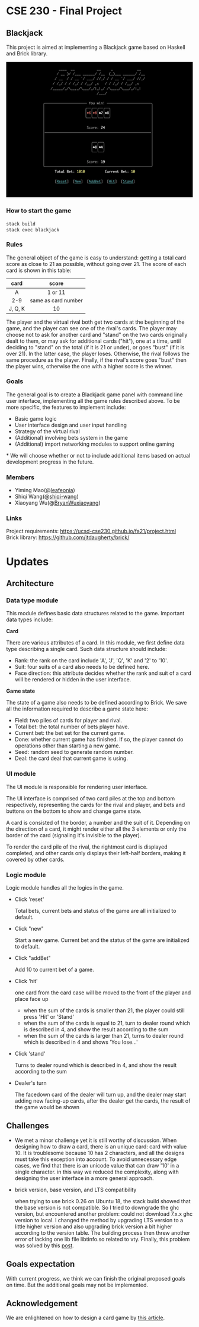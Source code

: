 # CSE 230 - Final Project

## Blackjack

This project is aimed at implementing a Blackjack game based on Haskell and Brick library.

![](pic/demo.png)

### How to start the game

```
stack build
stack exec blackjack
```

### Rules

The general object of the game is easy to understand: getting a total card score as close to 21 as possible, without going over 21. The score of each card is shown in this table:

|  card   |        score        |
| :-----: | :-----------------: |
|    A    |       1 or 11       |
|   2-9   | same as card number |
| J, Q, K |         10          |

The player and the virtual rival both get two cards at the beginning of the game, and the player can see one of the rival's cards. The player may choose not to ask for another card and "stand" on the two cards originally dealt to them, or may ask for additional cards ("hit"), one at a time, until deciding to "stand" on the total (if it is 21 or under), or goes "bust" (if it is over 21). In the latter case, the player loses. Otherwise, the rival follows the same procedure as the player. Finally, if the rival's score goes "bust" then the player wins, otherwise the one with a higher score is the winner.

### Goals

The general goal is to create a Blackjack game panel with command line user interface, implementing all the game rules described above. To be more specific, the features to implement include:

+ Basic game logic
+ User interface design and user input handling
+ Strategy of the virtual rival
+ (Additional) involving bets system in the game
+ (Additional) import networking modules to support online gaming

\* We will choose whether or not to include additional items based on actual development progress in the future.

### Members

* Yiming Mao(@[leafeonia](https://github.com/leafeonia))
* Shiqi Wang(@[shiqi-wang](https://github.com/shiqi-wang))
* Xiaoyang Wu(@[BryanWuxiaoyang](https://github.com/BryanWuxiaoyang))

### Links

Project requirements: https://ucsd-cse230.github.io/fa21/project.html<br>
Brick library: https://github.com/jtdaugherty/brick/

# Updates

## Architecture

### Data type module

This module defines basic data structures related to the game. Important data types include:

**Card** 

There are various attributes of a card. In this module, we first define data type describing a single card. Such data structure should include:

+ Rank: the rank on the card include 'A', 'J', 'Q', 'K' and '2' to '10'.
+ Suit: four suits of a card also needs to be defined here.
+ Face direction: this attribute decides whether the rank and suit of a card will be rendered or hidden in the user interface.

**Game state**

The state of a game also needs to be defined according to Brick. We save all the information required to describe a game state here:

+ Field: two piles of cards for player and rival.
+ Total bet: the total number of bets player have.
+ Current bet: the bet set for the current game.
+ Done: whether current game has finished. If so, the player cannot do operations other than starting a new game.
+ Seed: random seed to generate random number.
+ Deal: the card deal that current game is using.

### UI module

The UI module is responsible for rendering user interface.

The UI interface is comprised of two card piles at the top and bottom respectively, representing the cards for the rival and player, and bets and buttons on the bottom to show and change game state. 

A card is consisted of the border, a number and the suit of it. Depending on the direction of a card, it might render either all the 3 elements or only the border of the card (signaling it's invisible to the player).

To render the card pile of the rival, the rightmost card is displayed completed, and other cards only displays their left-half borders, making it covered by other cards.

### Logic module

Logic module handles all the logics in the game.

* Click 'reset'

  Total bets, current bets and status of the game are all initialized to default.

* Click "new"

  Start a new game. Current bet and the status of the game are initialized to default.

* Click "addBet"

  Add 10 to current bet of a game.

* Click 'hit'

  one card from the card case will be moved to the front of the player and place face up

  * when the sum of the cards is smaller than 21, the player could still press 'Hit' or 'Stand'
  * when the sum of the cards is equal to 21, turn to dealer round which is described in 4, and show the result according to the sum
  * when the sum of the cards is larger than 21, turns to dealer round which is described in 4 and shows 'You lose...'

* Click 'stand'

  Turns to dealer round which is described in 4, and show the result according to the sum

* Dealer's turn

  The facedown card of the dealer will turn up, and the dealer may start adding new facing-up cards, after the dealer get the cards, the result of the game would be shown

## Challenges

* We met a minor challenge yet it is still worthy of discussion. When designing how to draw a card, there is an unique card: card with value 10. It is troublesome because 10 has 2 characters, and all the designs must take this exception into account. To avoid unnecessary edge cases, we find that there is an unicode value that can draw '10' in a single character. in this way we reduced the complexity, along with designing the user interface in a more general approach.

* brick version, base version, and LTS compatibility

  when trying to use brick 0.26 on Ubuntu 18, the stack build showed that the base version is not compatible. So I tried to downgrade the ghc version, but encountered another problem: could not download 7.x.x ghc version to local. I changed the method by upgrading LTS version to a little higher version and also upgrading brick version a bit higher according to the version table. The building process then threw another error of lacking one lib file libtinfo.so related to vty. Finally, this problem was solved by this [post](https://github.com/commercialhaskell/stack/issues/1012).

## Goals expectation

With current progress, we think we can finish the original proposed goals on time. But the additional goals may not be implemented.

## Acknowledgement

We are enlightened on how to design a card game by [this article](https://jbuckland.com/2017/12/02/solitaire.html).
